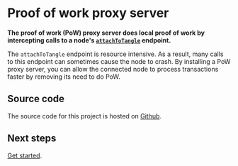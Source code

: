 # Proof of work proxy server

**The proof of work (PoW) proxy server does local proof of work by intercepting calls to a node's [`attachToTangle`](root://iri/1.0/references/iri-api-reference.md#attachToTangle) endpoint.**

The `attachToTangle` endpoint is resource intensive. As a result, many calls to this endpoint can sometimes cause the node to crash. By installing a PoW proxy server, you can allow the connected node to process transactions faster by removing its need to do PoW.

## Source code

The source code for this project is hosted on [Github](https://github.com/luca-moser/iotacaddy).

## Next steps

[Get started](/getting-started/set-up-pow-proxy.md).

